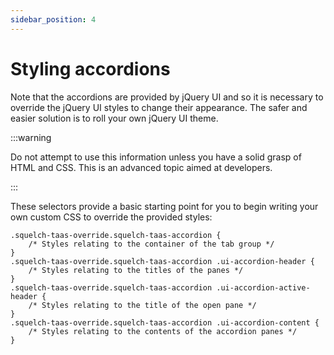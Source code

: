 ```yaml
---
sidebar_position: 4
---
```


# Styling accordions

Note that the accordions are provided by jQuery UI and so it is necessary to override the jQuery UI styles to change their appearance. The safer and easier solution is to roll your own jQuery UI theme.

:::warning

Do not attempt to use this information unless you have a solid grasp of HTML and CSS. This is an advanced topic aimed at developers.

:::

These selectors provide a basic starting point for you to begin writing your own custom CSS to override the provided styles:

```
.squelch-taas-override.squelch-taas-accordion {
    /* Styles relating to the container of the tab group */
}
.squelch-taas-override.squelch-taas-accordion .ui-accordion-header {
    /* Styles relating to the titles of the panes */
}
.squelch-taas-override.squelch-taas-accordion .ui-accordion-active-header {
    /* Styles relating to the title of the open pane */
}
.squelch-taas-override.squelch-taas-accordion .ui-accordion-content {
    /* Styles relating to the contents of the accordion panes */
}
```

